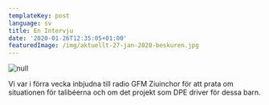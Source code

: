 ```yaml
---
templateKey: post
language: sv
title: En Intervju
date: '2020-01-26T12:35:05+01:00'
featuredImage: /img/aktuellt-27-jan-2020-beskuren.jpg
---
```

![null](/img/aktuellt-27-jan-2020-beskuren.jpg)

Vi var i förra vecka inbjudna till radio GFM Ziuinchor för att prata om situationen för talibéerna och om det projekt som DPE driver för dessa barn.
